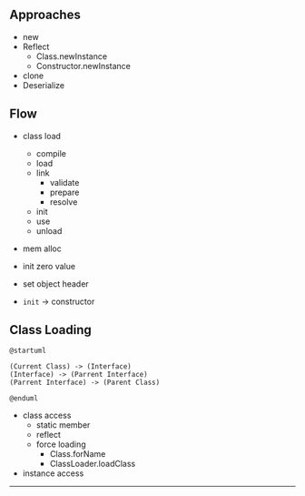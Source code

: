 ## Approaches

* new
* Reflect
    * Class.newInstance
    * Constructor.newInstance
* clone
* Deserialize

## Flow

* class load
    * compile
    * load
    * link
        * validate
        * prepare
        * resolve
    * init
    * use
    * unload

* mem alloc
* init zero value
* set object header
* `init` -> constructor

## Class Loading

```puml
@startuml

(Current Class) -> (Interface)
(Interface) -> (Parrent Interface)
(Parrent Interface) -> (Parent Class)

@enduml
```

* class access
    * static member
    * reflect
    * force loading
        * Class.forName
        * ClassLoader.loadClass
* instance access

---
